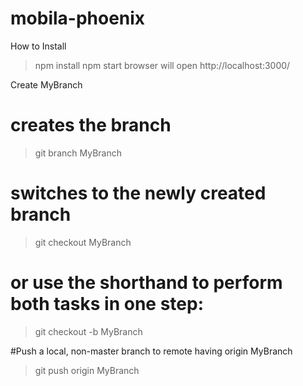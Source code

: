 # mobila-phoenix
How to Install
>npm install
>npm start
browser will open http://localhost:3000/

Create MyBranch
# creates the branch
>git branch MyBranch

# switches to the newly created branch
>git checkout MyBranch


# or use the shorthand to perform both tasks in one step:
>git checkout -b MyBranch

#Push a local, non-master branch to remote having origin MyBranch
>git push origin MyBranch
